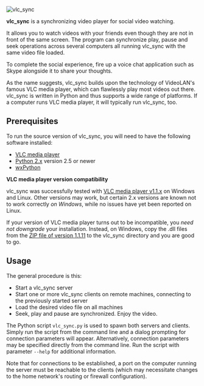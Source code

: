 ![vlc_sync](http://www.power-xs.net/opcode/nop/software/external/vlc-sync.jpg)

**vlc_sync** is a synchronizing video player for social video watching.

It allows you to watch videos with your friends even though they are not in front of the same screen. The program can synchronize play, pause and seek operations across several computers all running vlc\_sync with the same video file loaded. 

To complete the social experience, fire up a voice chat application such as Skype alongside it to share your thoughts.

As the name suggests, vlc\_sync builds upon the technology of VideoLAN's famous VLC media player, which can flawlessly play most videos out there. vlc\_sync is written in Python and thus supports a wide range of platforms. If a computer runs VLC media player, it will typically run vlc\_sync, too.

## Prerequisites ##

To run the source version of vlc_sync, you will need to have the following software installed:

- [VLC media player](http://www.videolan.org/vlc/index.html)
- [Python 2.x](https://www.python.org/downloads/) version 2.5 or newer
- [wxPython](http://www.wxpython.org/)

**VLC media player version compatibility**

vlc_sync was successfully tested with [VLC media player v1.1.x](http://download.videolan.org/pub/videolan/vlc/1.1.11/) on Windows and Linux. Other versions may work, but certain 2.x versions are known not to work correctly *on Windows*, while no issues have yet been reported on Linux. 

If your version of VLC media player turns out to be incompatible, you *need not downgrade* your installation. Instead, on Windows, copy the .dll files from the [ZIP file of version 1.1.11](http://download.videolan.org/pub/videolan/vlc/1.1.11/win32/vlc-1.1.11-win32.zip) to the vlc\_sync directory and you are good to go. 

## Usage ##

The general procedure is this:

- Start a vlc\_sync server
- Start one or more vlc\_sync clients on remote machines, connecting to the previously started server
- Load the desired video file on all machines
- Seek, play and pause are synchronized. Enjoy the video.

The Python script `vlc_sync.py` is used to spawn both servers and clients. Simply run the script from the command line and a dialog prompting for connection parameters will appear. Alternatively, connection parameters may be specified directly from the command line. Run the script with parameter `--help` for additional information. 

Note that for connections to be established, a port on the computer running the server must be reachable to the clients (which may necessitate changes to the home network's routing or firewall configuration).
